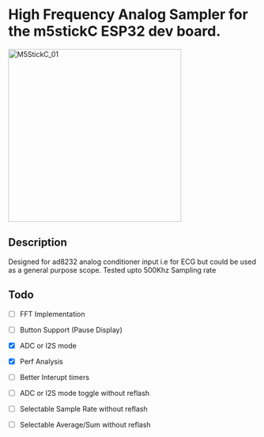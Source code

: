 
# High Frequency Analog Sampler for the m5stickC ESP32 dev board. 
<img src="https://m5stack.oss-cn-shenzhen.aliyuncs.com/image/m5-docs_content/core/m5stickc_01.png" alt="M5StickC_01" width="350" height="350">

## Description

Designed for ad8232 analog conditioner input i.e for ECG but could be used as a general purpose scope. Tested upto 500Khz Sampling rate

## Todo
- [ ] FFT Implementation
- [ ] Button Support (Pause Display)
- [X] ADC or I2S mode
- [X] Perf Analysis
- [ ] Better Interupt timers
- [ ] ADC or I2S mode toggle without reflash
- [ ] Selectable Sample Rate without reflash
- [ ] Selectable Average/Sum without reflash

